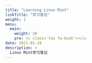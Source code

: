 ```yaml
---
title: "Learning Linux Mint"
linkTitle: "学习笔记"
weight: 1
menu:
  main:
    weight: 20
    pre: <i class='fas fa-book'></i>
date: 2021-01-18
description: >
  Linux Mint学习笔记
---
```


